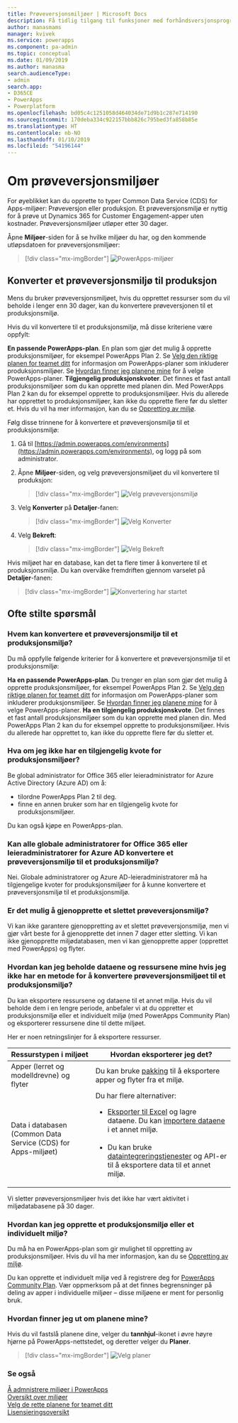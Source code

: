 ```yaml
---
title: Prøveversjonsmiljøer | Microsoft Docs
description: Få tidlig tilgang til funksjoner med forhåndsversjonsprogrammet for PowerApps
author: manasmams
manager: kvivek
ms.service: powerapps
ms.component: pa-admin
ms.topic: conceptual
ms.date: 01/09/2019
ms.author: manasma
search.audienceType:
- admin
search.app:
- D365CE
- PowerApps
- Powerplatform
ms.openlocfilehash: bd05c4c1251058d464034de71d9b1c287e714190
ms.sourcegitcommit: 170deba334c922157bbb826c795bed3fa858b85e
ms.translationtype: HT
ms.contentlocale: nb-NO
ms.lasthandoff: 01/10/2019
ms.locfileid: "54196144"
---
```

# <a name="about-trial-environments"></a>Om prøveversjonsmiljøer

For øyeblikket kan du opprette to typer Common Data Service (CDS) for Apps-miljøer: Prøveversjon eller produksjon. Et prøveversjonsmiljø er nyttig for å prøve ut Dynamics 365 for Customer Engagement-apper uten kostnader. Prøveversjonsmiljøer utløper etter 30 dager.

Åpne **Miljøer**-siden for å se hvilke miljøer du har, og den kommende utløpsdatoen for prøveversjonsmiljøer:

> [!div class="mx-imgBorder"] 
> ![PowerApps-miljøer](media/powerapps-environments75b.png "PowerApps-miljøer")

## <a name="convert-a-trial-environment-to-production"></a>Konverter et prøveversjonsmiljø til produksjon

Mens du bruker prøveversjonsmiljøet, hvis du opprettet ressurser som du vil beholde i lenger enn 30 dager, kan du konvertere prøveversjonen til et produksjonsmiljø.

Hvis du vil konvertere til et produksjonsmiljø, må disse kriteriene være oppfylt:

**En passende PowerApps-plan**. En plan som gjør det mulig å opprette produksjonsmiljøer, for eksempel PowerApps Plan 2. Se [Velg den riktige planen for teamet ditt](https://powerapps.microsoft.com/pricing/) for informasjon om PowerApps-planer som inkluderer produksjonsmiljøer. Se [Hvordan finner jeg planene mine](#how-do-i-identify-my-plans) for å velge PowerApps-planer.
**Tilgjengelig produksjonskvoter**. Det finnes et fast antall produksjonsmiljøer som du kan opprette med planen din. Med PowerApps Plan 2 kan du for eksempel opprette to produksjonsmiljøer. Hvis du allerede har opprettet to produksjonsmiljøer, kan ikke du opprette flere før du sletter et. Hvis du vil ha mer informasjon, kan du se [Oppretting av miljø](environments-overview.md#creating-an-environment).

Følg disse trinnene for å konvertere et prøveversjonsmiljø til et produksjonsmiljø:

1. Gå til [https://admin.powerapps.com/environments](https://admin.powerapps.com/environments), og logg på som administrator.
 
2. Åpne **Miljøer**-siden, og velg prøveversjonsmiljøet du vil konvertere til produksjon:

    > [!div class="mx-imgBorder"] 
    > ![Velg prøveversjonsmiljø](media/powerapps-environments75b-select-trial.png "Velg prøveversjonsmiljø")

3. Velg **Konverter** på **Detaljer**-fanen:

    > [!div class="mx-imgBorder"] 
    > ![Velg Konverter](media/powerapps-trial-select-convert.png "Velg Konverter")

4. Velg **Bekreft**:

    > [!div class="mx-imgBorder"] 
    > ![Velg Bekreft](media/powerapps-trial-select-confirm.png "Velg Bekreft")

Hvis miljøet har en database, kan det ta flere timer å konvertere til et produksjonsmiljø. Du kan overvåke fremdriften gjennom varselet på **Detaljer**-fanen:

  > [!div class="mx-imgBorder"] 
  > ![Konvertering har startet](media/powerapps-trial-conversion-started.png "Konvertering har startet")

## <a name="frequently-asked-questions"></a>Ofte stilte spørsmål

### <a name="who-can-convert-a-trial-environment-to-a-production-environment"></a>Hvem kan konvertere et prøveversjonsmiljø til et produksjonsmiljø?

Du må oppfylle følgende kriterier for å konvertere et prøveversjonsmiljø til et produksjonsmiljø:

**Ha en passende PowerApps-plan**. Du trenger en plan som gjør det mulig å opprette produksjonsmiljøer, for eksempel PowerApps Plan 2. Se [Velg den riktige planen for teamet ditt](https://powerapps.microsoft.com/pricing/) for informasjon om PowerApps-planer som inkluderer produksjonsmiljøer. Se [Hvordan finner jeg planene mine](#how-do-i-identify-my-plans) for å velge PowerApps-planer.
**Ha en tilgjengelig produksjonskvote**. Det finnes et fast antall produksjonsmiljøer som du kan opprette med planen din. Med PowerApps Plan 2 kan du for eksempel opprette to produksjonsmiljøer. Hvis du allerede har opprettet to, kan ikke du opprette flere før du sletter et.

### <a name="what-if-i-dont-have-available-quota-for-production-environments"></a>Hva om jeg ikke har en tilgjengelig kvote for produksjonsmiljøer?

Be global administrator for Office 365 eller leieradministrator for Azure Active Directory (Azure AD) om å:
- tilordne PowerApps Plan 2 til deg. 
- finne en annen bruker som har en tilgjengelig kvote for produksjonsmiljøer.

Du kan også kjøpe en PowerApps-plan.

### <a name="can-every-office-365-global-admin-or-azure-ad-tenant-admin-convert-a-trial-environment-to-a-production-environment"></a>Kan alle globale administratorer for Office 365 eller leieradministratorer for Azure AD konvertere et prøveversjonsmiljø til et produksjonsmiljø?

Nei. Globale administratorer og Azure AD-leieradministratorer må ha tilgjengelige kvoter for produksjonsmiljøer for å kunne konvertere et prøveversjonsmiljø til et produksjonsmiljø.

### <a name="is-there-a-way-to-recover-a-deleted-trial-environment"></a>Er det mulig å gjenopprette et slettet prøveversjonsmiljø?

Vi kan ikke garantere gjenoppretting av et slettet prøveversjonsmiljø, men vi gjør vårt beste for å gjenopprette det innen 7 dager etter sletting. Vi kan ikke gjenopprette miljødatabasen, men vi kan gjenopprette apper (opprettet med PowerApps) og flyter.

### <a name="how-can-i-retain-my-data-and-resources-if-i-dont-have-a-way-to-convert-the-trial-environment-to-a-production-environment"></a>Hvordan kan jeg beholde dataene og ressursene mine hvis jeg ikke har en metode for å konvertere prøveversjonsmiljøet til et produksjonsmiljø?

Du kan eksportere ressursene og dataene til et annet miljø. Hvis du vil beholde dem i en lengre periode, anbefaler vi at du oppretter et produksjonsmiljø eller et individuelt miljø (med PowerApps Community Plan) og eksporterer ressursene dine til dette miljøet. 

Her er noen retningslinjer for å eksportere ressurser.

|Ressurstypen i miljøet  |Hvordan eksporterer jeg det?  |
|---------|---------|
|Apper (lerret og modelldrevne) og flyter     |Du kan bruke [pakking](environment-and-tenant-migration.md) til å eksportere apper og flyter fra et miljø.         |
|Data i databasen (Common Data Service (CDS) for Apps-miljøet)     |Du har flere alternativer:<br/><ul><li>[Eksporter til Excel](../user/export-data-excel.md) og lagre dataene. Du kan [importere dataene](../user/import-data.md) i et annet miljø.</li><br/><li>Du kan bruke [dataintegreringstjenester](data-integrator.md) og API-er til å eksportere data til et annet miljø.</li></ul> |

Vi sletter prøveversjonsmiljøer hvis det ikke har vært aktivitet i miljødatabasene på 30 dager.

### <a name="how-can-i-create-a-production-or-an-individual-environment"></a>Hvordan kan jeg opprette et produksjonsmiljø eller et individuelt miljø?

Du må ha en PowerApps-plan som gir mulighet til oppretting av produksjonsmiljøer. Hvis du vil ha mer informasjon, kan du se [Oppretting av miljø](environments-overview.md#creating-an-environment).

Du kan opprette et individuelt miljø ved å registrere deg for [PowerApps Community Plan](https://powerapps.microsoft.com/communityplan/). Vær oppmerksom på at det finnes begrensninger på deling av apper i individuelle miljøer – disse miljøene er ment for personlig bruk.

### <a name="how-do-i-identify-my-plans"></a>Hvordan finner jeg ut om planene mine?

Hvis du vil fastslå planene dine, velger du **tannhjul**-ikonet i øvre høyre hjørne på PowerApps-nettstedet, og deretter velger du **Planer**.

> [!div class="mx-imgBorder"] 
> ![Velg planer](media/powerapps-plans.png "Velg planer")

### <a name="see-also"></a>Se også
[Å admnistrere miljøer i PowerApps](environments-administration.md)<br/>
[Oversikt over miljøer](environments-overview.md)<br/>
[Velg de rette planene for teamet ditt](https://powerapps.microsoft.com/pricing/)<br/>
[Lisensieringsoversikt](pricing-billing-skus.md)<br/>
